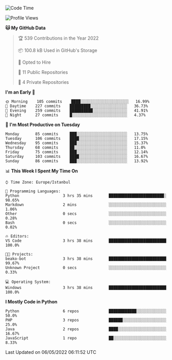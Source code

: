 <!--START_SECTION:waka-->
![Code Time](http://img.shields.io/badge/Code%20Time-189%20hrs%2058%20mins-blue)

![Profile Views](http://img.shields.io/badge/Profile%20Views-0-blue)

**🐱 My GitHub Data** 

> 🏆 539 Contributions in the Year 2022
 > 
> 📦 100.8 kB Used in GitHub's Storage 
 > 
> 💼 Opted to Hire
 > 
> 📜 11 Public Repositories 
 > 
> 🔑 4 Private Repositories  
 > 
**I'm an Early 🐤** 

```text
🌞 Morning    105 commits    ████░░░░░░░░░░░░░░░░░░░░░   16.99% 
🌆 Daytime    227 commits    █████████░░░░░░░░░░░░░░░░   36.73% 
🌃 Evening    259 commits    ██████████░░░░░░░░░░░░░░░   41.91% 
🌙 Night      27 commits     █░░░░░░░░░░░░░░░░░░░░░░░░   4.37%

```
📅 **I'm Most Productive on Tuesday** 

```text
Monday       85 commits     ███░░░░░░░░░░░░░░░░░░░░░░   13.75% 
Tuesday      106 commits    ████░░░░░░░░░░░░░░░░░░░░░   17.15% 
Wednesday    95 commits     ███░░░░░░░░░░░░░░░░░░░░░░   15.37% 
Thursday     68 commits     ██░░░░░░░░░░░░░░░░░░░░░░░   11.0% 
Friday       75 commits     ███░░░░░░░░░░░░░░░░░░░░░░   12.14% 
Saturday     103 commits    ████░░░░░░░░░░░░░░░░░░░░░   16.67% 
Sunday       86 commits     ███░░░░░░░░░░░░░░░░░░░░░░   13.92%

```


📊 **This Week I Spent My Time On** 

```text
⌚︎ Time Zone: Europe/Istanbul

💬 Programming Languages: 
Python                   3 hrs 35 mins       ████████████████████████░   98.65% 
Markdown                 2 mins              ░░░░░░░░░░░░░░░░░░░░░░░░░   1.06% 
Other                    0 secs              ░░░░░░░░░░░░░░░░░░░░░░░░░   0.28% 
Bash                     0 secs              ░░░░░░░░░░░░░░░░░░░░░░░░░   0.02%

🔥 Editors: 
VS Code                  3 hrs 38 mins       █████████████████████████   100.0%

🐱‍💻 Projects: 
beako-bot                3 hrs 38 mins       █████████████████████████   99.67% 
Unknown Project          0 secs              ░░░░░░░░░░░░░░░░░░░░░░░░░   0.33%

💻 Operating System: 
Windows                  3 hrs 38 mins       █████████████████████████   100.0%

```

**I Mostly Code in Python** 

```text
Python                   6 repos             ████████████░░░░░░░░░░░░░   50.0% 
PHP                      3 repos             ██████░░░░░░░░░░░░░░░░░░░   25.0% 
Java                     2 repos             ████░░░░░░░░░░░░░░░░░░░░░   16.67% 
JavaScript               1 repo              ██░░░░░░░░░░░░░░░░░░░░░░░   8.33%

```



 Last Updated on 06/05/2022 06:11:52 UTC
<!--END_SECTION:waka-->

<!--
**3nws/3nws** is a ✨ _special_ ✨ repository because its `README.md` (this file) appears on your GitHub profile.

Here are some ideas to get you started:

- 🔭 I’m currently working on ...
- 🌱 I’m currently learning ...
- 👯 I’m looking to collaborate on ...
- 🤔 I’m looking for help with ...
- 💬 Ask me about ...
- 📫 How to reach me: ...
- 😄 Pronouns: ...
- ⚡ Fun fact: ...
-->
